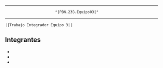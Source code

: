 _________________________________________________________________________________
                           °|PBN.23B.Equipo03|°
_________________________________________________________________________________

    ||Trabajo Integrador Equipo 3||

Integrantes
-
-
-
-
